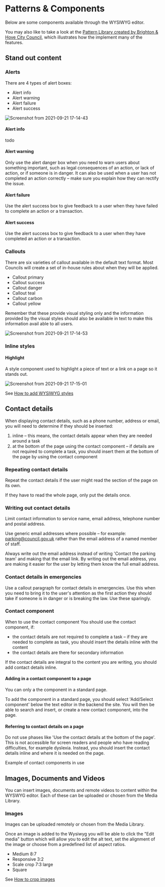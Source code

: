 # Patterns & Components

Below are some components available through the WYSIWYG editor. 

You may also like to take a look at the [Pattern Library created by Brighton & Hove City Council](https://design.brighton-hove.gov.uk/index.php?p=welcome), which illustrates how the implement many of the features. 


## Stand out content

### Alerts

There are 4 types of alert boxes:

* Alert info 
* Alert warning
* Alert failure
* Alert success 

![Screenshot from 2021-09-21 17-14-43](https://user-images.githubusercontent.com/3852805/134211774-0089e383-9790-44c1-a2de-dff7b0fe9754.png)

#### Alert info
todo

#### Alert warning
Only use the alert danger box when you need to warn users about something important, such as legal consequences of an action, or lack of action, or if someone is in danger. It can also be used when a user has not completed an action correctly – make sure you explain how they can rectify the issue.

#### Alert failure
Use the alert success box to give feedback to a user when they have failed to complete an action or a transaction.

#### Alert success
Use the alert success box to give feedback to a user when they have completed an action or a transaction.


### Callouts

There are six varieties of callout available in the default text format. Most Councils will create a set of in-house rules about when they will be applied. 

- Callout primary
- Callout success
- Callout danger
- Callout teal
- Callout carbon
- Callout yellow

Remember that these provide visual styling only and the information provided by the visual styles should also be available in text to make this information avail
able to all users.

![Screenshot from 2021-09-21 17-14-53](https://user-images.githubusercontent.com/3852805/134211900-1b13b306-289b-4eb7-8da3-69dc44437b4b.png)


### Inline styles

#### Highlight

A style component used to highlight a piece of text or a link on a page so it stands out.

![Screenshot from 2021-09-21 17-15-01](https://user-images.githubusercontent.com/3852805/134211927-f9dadb28-dded-4f83-a040-1c6fcdbdd2fd.png)

See [How to add WYSIWYG styles](/content/how-to/how-to-wysiwyg-styles)


## Contact details

When displaying contact details, such as a phone number, address or email, you will need to determine if they should be inserted:

1. inline – this means, the contact details appear when they are needed around a task
2. at the bottom of the page using the contact component – if details are not required to complete a task, you should insert them at the bottom of the page by using the contact component

### Repeating contact details

Repeat the contact details if the user might read the section of the page on its own.

If they have to read the whole page, only put the details once.

### Writing out contact details
Limit contact information to service name, email address, telephone number and postal address.

Use generic email addresses where possible – for example: parking@council.gov.uk rather than the email address of a named member of staff.

Always write out the email address instead of writing 'Contact the parking team' and making that the email link. By writing out the email address, you are making it easier for the user by letting them know the full email address. 

### Contact details in emergencies
Use a callout paragraph for contact details in emergencies. Use this when you need to bring it to the user's attention as the first action they should take if someone is in danger or is breaking the law. Use these sparingly.


### Contact component

When to use the contact component
You should use the contact component, if:

* the contact details are not required to complete a task – if they are needed to complete as task, you should insert the details inline with the content
* the contact details are there for secondary information

If the contact details are integral to the content you are writing, you should add contact details inline.

#### Adding in a contact component to a page
You can only a the component in a standard page.

To add the component in a standard page, you should select 'Add/Select component' below the text editor in the backend the site. You will then be able to search and insert, or create a new contact component, into the page.

#### Referring to contact details on a page
Do not use phases like 'Use the contact details at the bottom of the page'. This is not accessible for screen readers and people who have reading difficulties, for example dyslexia. Instead, you should insert the contact details inline and where it is needed on the page.

Example of contact components in use



## Images, Documents and Videos

You can insert images, documents and remote videos to content within the WYSWYG editor. Each of these can be uploaded or chosen from the Media Library.

### Images
Images can be uploaded remotely or chosen from the Media Library. 

Once an image is added to the Wysiwyg you will be able to click the "Edit media" button which will allow you to edit the alt text, set the alignment of the image or choose from a predefined list of aspect ratios. 

- Medium 8:7
- Responsive 3:2
- Scale crop 7:3 large
- Square

See [How to crop images](/content/how-to/how-to-crop-images)
